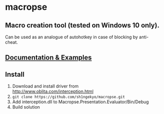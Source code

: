 # macropse
## Macro creation tool (tested on Windows 10 only).
Can be used as an analogue of autohotkey in case of blocking by anti-cheat.

## [Documentation & Examples](https://github.com/sh1ngekyo/macropse/tree/master/Macropse.Docs "Docs")

## Install
1. Download and install driver from http://www.oblita.com/interception.html
1. `git clone https://github.com/sh1ngekyo/macropse.git`
1. Add interception.dll to Macropse.Presentation.Evaluator/Bin/Debug
1. Build solution
